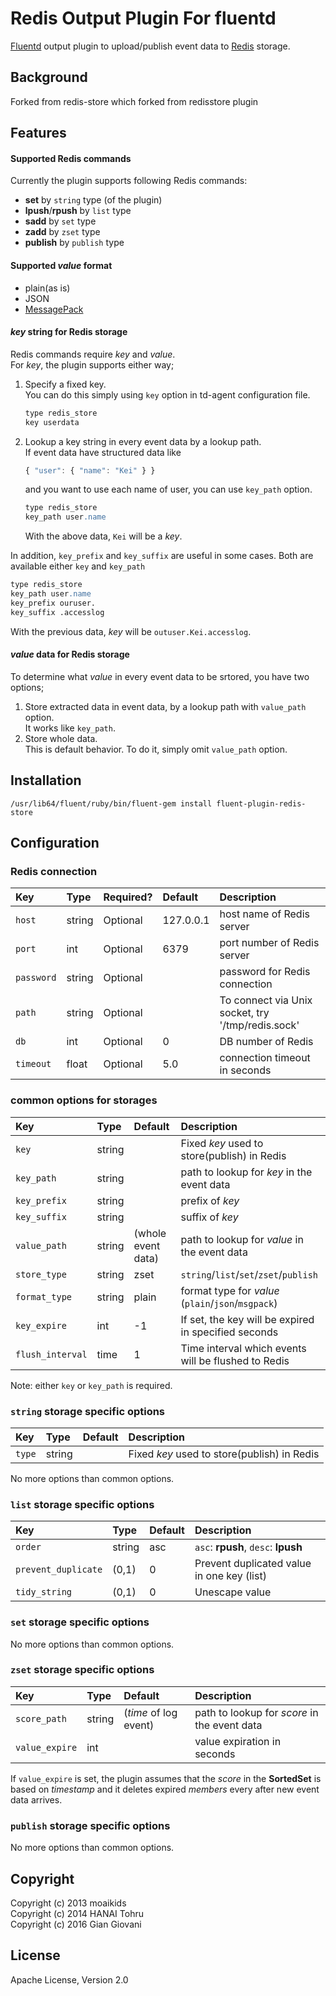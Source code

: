Redis Output Plugin For fluentd
===============================
[Fluentd][] output plugin to upload/publish event data to [Redis][] storage.

[Fluentd]: http://fluentd.org/
[Redis]: http://redis.io/

Background
----------

Forked from redis-store which forked from redisstore plugin

Features
--------

#### Supported Redis commands

Currently the plugin supports following Redis commands:

- **set** by `string` type (of the plugin)
- **lpush**/**rpush** by `list` type
- **sadd** by `set` type
- **zadd** by `zset` type
- **publish** by `publish` type

#### Supported _value_ format

- plain(as is)
- JSON
- [MessagePack](http://msgpack.org/)

#### _key_ string for Redis storage

Redis commands require _key_ and _value_.  
For _key_, the plugin supports either way;

1. Specify a fixed key.  
   You can do this simply using `key` option in td-agent configuration file.

   ```apache
   type redis_store
   key userdata
   ```
   
2. Lookup a key string in every event data by a lookup path.  
   If event data have structured data like

   ```javascript
   { "user": { "name": "Kei" } }
   ```

   and you want to use each name of user, you can use `key_path` option.

   ```apache
   type redis_store
   key_path user.name
   ```

   With the above data, `Kei` will be a _key_.

In addition, `key_prefix` and `key_suffix` are useful in some cases. Both are available either `key` and `key_path`

   ```apache
   type redis_store
   key_path user.name
   key_prefix ouruser.
   key_suffix .accesslog
   ```

With the previous data, _key_ will be `outuser.Kei.accesslog`.

#### _value_ data for Redis storage

To determine what _value_ in every event data to be srtored, you have two options;

1. Store extracted data in event data, by a lookup path with `value_path` option.  
   It works like `key_path`.
2. Store whole data.  
   This is default behavior. To do it, simply omit `value_path` option.

Installation
------------

    /usr/lib64/fluent/ruby/bin/fluent-gem install fluent-plugin-redis-store

Configuration
-------------

### Redis connection

| Key        | Type   | Required?   |                  Default | Description                                       |
| :----      | :----- | :---------- | :----------------------- | :------------                                     |
| `host`      | string | Optional    | 127.0.0.1               | host name of Redis server                               |
| `port`     | int    | Optional    |                     6379 | port number of Redis server                       |
| `password` | string | Optional    |                          | password for Redis connection                     |
| `path`     | string | Optional    |                          | To connect via Unix socket, try '/tmp/redis.sock' |
| `db`       | int    | Optional    |                        0 | DB number of Redis                                |
| `timeout`  | float  | Optional    |                      5.0 | connection timeout in seconds                     |

### common options for storages

| Key           | Type   | Default                  | Description                                          |
| :----         | :----- | :----------------------- | :------------                                        |
| `key`         | string |                          | Fixed _key_ used to store(publish) in Redis          |
| `key_path`    | string |                          | path to lookup for _key_ in the event data           |
| `key_prefix`  | string |                          | prefix of _key_                                      |
| `key_suffix`  | string |                          | suffix of _key_                                      |
| `value_path`  | string | (whole event data)       | path to lookup for _value_ in the event data         |
| `store_type`  | string | zset                     | `string`/`list`/`set`/`zset`/`publish`               |
| `format_type` | string | plain                    | format type for _value_ (`plain`/`json`/`msgpack`)   |
| `key_expire`  | int    | -1                       | If set, the key will be expired in specified seconds |
| `flush_interval`  | time    | 1                   | Time interval which events will be flushed to Redis  |
Note: either `key` or `key_path` is required.

### `string` storage specific options

| Key    | Type   | Default                  | Description                                 |
| :----  | :----- | :----------------------- | :------------                               |
| `type` | string |                          | Fixed _key_ used to store(publish) in Redis |
No more options than common options.

### `list` storage specific options

| Key     | Type   | Default                  | Description                         |
| :----   | :----- | :----------------------- | :------------                       |
| `order` | string | asc                      | `asc`: **rpush**, `desc`: **lpush** |
| `prevent_duplicate` | (0,1) | 0             | Prevent duplicated value in one key (list)           |
| `tidy_string`	| (0,1)  | 0                  | Unescape value                                       |
### `set` storage specific options

No more options than common options.

### `zset` storage specific options

| Key            | Type   | Default                  | Description                                  |
| :----          | :----- | :----------------------- | :------------                                |
| `score_path`   | string | (_time_ of log event)    | path to lookup for _score_ in the event data |
| `value_expire` | int    |                          | value expiration in seconds                  |

If `value_expire` is set, the plugin assumes that the _score_ in the **SortedSet** is
based on *timestamp* and it deletes expired _members_ every after new event data arrives.

### `publish` storage specific options

No more options than common options.


Copyright
---------

Copyright (c) 2013 moaikids  
Copyright (c) 2014 HANAI Tohru  
Copyright (c) 2016 Gian Giovani

License
-------
Apache License, Version 2.0
